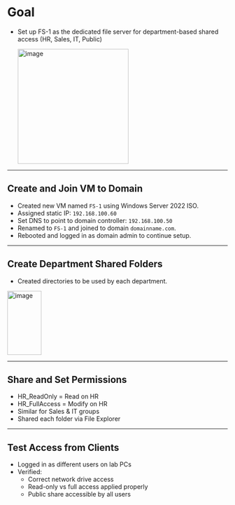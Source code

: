 # Goal
- Set up FS-1 as the dedicated file server for department-based shared access (HR, Sales, IT, Public)

  <img width="253" height="262" alt="image" src="https://github.com/user-attachments/assets/4872550a-64da-475b-afa6-d7afb667f715" />

---

## Create and Join VM to Domain
- Created new VM named `FS-1` using Windows Server 2022 ISO.
- Assigned static IP: `192.168.100.60`
- Set DNS to point to domain controller: `192.168.100.50`
- Renamed to `FS-1` and joined to domain `domainname.com`.
- Rebooted and logged in as domain admin to continue setup.

---

## Create Department Shared Folders
- Created directories to be used by each department.
<img width="78" height="146" alt="image" src="https://github.com/user-attachments/assets/87fc6485-7481-4e40-bc87-5762b7b3221b" />

---

## Share and Set Permissions
- HR_ReadOnly = Read on HR
- HR_FullAccess = Modify on HR
- Similar for Sales & IT groups
- Shared each folder via File Explorer

---

## Test Access from Clients
- Logged in as different users  on lab PCs
- Verified:
  - Correct network drive access
  - Read-only vs full access applied properly
  - Public share accessible by all users









